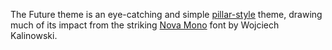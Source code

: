 The Future theme is an eye-catching and simple [pillar-style](../pillar/index.html) theme, drawing much of its impact from the striking [Nova Mono](https://fonts.google.com/specimen/Nova+Mono) font by Wojciech Kalinowski.


